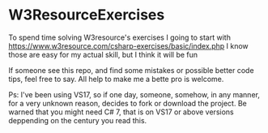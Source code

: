 # W3ResourceExercises
To spend time solving W3resource's exercises I going to start with https://www.w3resource.com/csharp-exercises/basic/index.php I know those are easy for my actual skill, but I think it will be fun
 
  
If someone see this repo, and find some mistakes or possible better code tips, feel free to say. All help to make me a bette pro is welcome.

Ps: I've been using VS17, so if one day, someone, somehow, in any manner, for a very unknown reason, decides to fork or download the project. Be warned that you might need C# 7, that is on VS17 or above versions deppending on the century you read this.
